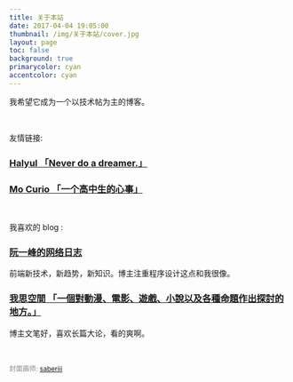 ```yaml
---
title: 关于本站
date: 2017-04-04 19:05:00
thumbnail: /img/关于本站/cover.jpg
layout: page
toc: false
background: true
primarycolor: cyan
accentcolor: cyan
---
```


我希望它成为一个以技术帖为主的博客。

<br>

友情链接:

### [Halyul 「Never do a dreamer.」](https://halyul.cpm/)

### [Mo Curio 「一个高中生的心事」](https://www.mocurio.com/)

<br>

我喜欢的 blog :

### [阮一峰的网络日志](http://www.ruanyifeng.com/blog/)

前端新技术，新趋势，新知识。博主注重程序设计这点和我很像。

### [我思空間 「一個對動漫、電影、遊戲、小說以及各種命題作出探討的地方。」](https://cogitofoundation.blogspot.hk/?m=0)

博主文笔好，喜欢长篇大论，看的爽啊。


<br>

<span style="font-size:12px;color:#888">封面画师: [saberiii](http://www.pixiv.net/member.php?id=1471137)</span>
